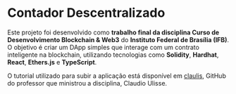 # Contador Descentralizado

Este projeto foi desenvolvido como **trabalho final da disciplina Curso de Desenvolvimento Blockchain & Web3** do **Instituto Federal de Brasília (IFB)**. O objetivo é criar um DApp simples que interage com um contrato inteligente na blockchain, utilizando tecnologias como **Solidity**, **Hardhat**, **React**, **Ethers.js** e **TypeScript**. 

O tutorial utilizado para subir a aplicação está disponível em [claulis](https://github.com/claulis/blockchain/blob/main/web3/ethers.js/README.md), GitHub do professor que ministrou a disciplina, Claudio Ulisse. 

